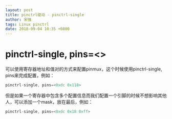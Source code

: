 ```yaml
---
layout: post
title: pinctrl驱动 - pinctrl-single
author: 宋强
tags: Linux pinctrl
date: 2018-09-04 10:35 +0800
---
```


# pinctrl-single, pins=<>

可以使用寄存器地址和值对的方式来配置pinmux，这个时候使用pinctrl-single, pins来完成配置，例如：

```c++
pinctrl-single, pins=<0xdc 0x118>
```

但是如果一个寄存器中包含多个配置信息而我们配置一个引脚的时候不想影响其他人，可以添加一个mask，放在最后，例如：

```c++
pinctrl-single, pins=<0xdc 0x18 0xff>
```